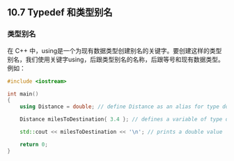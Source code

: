 ## 10.7 Typedef 和类型别名

### 类型别名

在 C++ 中，using是一个为现有数据类型创建别名的关键字。要创建这样的类型别名，我们使用关键字using，后跟类型别名的名称，后跟等号和现有数据类型。例如：

```c++
#include <iostream>

int main()
{
    using Distance = double; // define Distance as an alias for type double

    Distance milesToDestination{ 3.4 }; // defines a variable of type double

    std::cout << milesToDestination << '\n'; // prints a double value

    return 0;
}
```